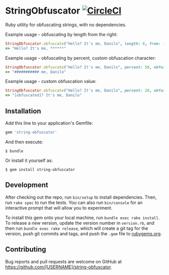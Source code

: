 # StringObfuscator [![CircleCI](https://circleci.com/gh/wealthsimple/string-obfuscator.svg?style=svg)](https://circleci.com/gh/wealthsimple/string-obfuscator)

Ruby utility for obfuscating strings, with no dependencies.

Example usage - obfuscating by length from the right:

```ruby
StringObfuscator.obfuscate("Hello? It's me, Danilo", length: 6, from: :right)
=> "Hello? It's me, ******"
```

Example usage - obfuscating by percent, custom obfuscation character:

```ruby
StringObfuscator.obfuscate("Hello? It's me, Danilo", percent: 50, obfuscation_character: "#")
=> "########### me, Danilo"
```

Example usage - custom obfuscation value:

```ruby
StringObfuscator.obfuscate("Hello? It's me, Danilo", percent: 20, obfuscation_value: "[obfuscated]")
=> "[obfuscated]? It's me, Danilo"
```

## Installation

Add this line to your application's Gemfile:

```ruby
gem 'string-obfuscator'
```

And then execute:

    $ bundle

Or install it yourself as:

    $ gem install string-obfuscator

## Development

After checking out the repo, run `bin/setup` to install dependencies. Then, run `rake spec` to run the tests. You can also run `bin/console` for an interactive prompt that will allow you to experiment.

To install this gem onto your local machine, run `bundle exec rake install`. To release a new version, update the version number in `version.rb`, and then run `bundle exec rake release`, which will create a git tag for the version, push git commits and tags, and push the `.gem` file to [rubygems.org](https://rubygems.org).

## Contributing

Bug reports and pull requests are welcome on GitHub at https://github.com/[USERNAME]/string-obfuscator.
